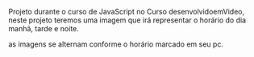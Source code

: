 Projeto durante o curso de JavaScript no Curso desenvolvidoemVideo, neste projeto teremos uma imagem que irá representar o horário do dia manhã, tarde e noite.

as imagens se alternam conforme o horário marcado em seu pc.


